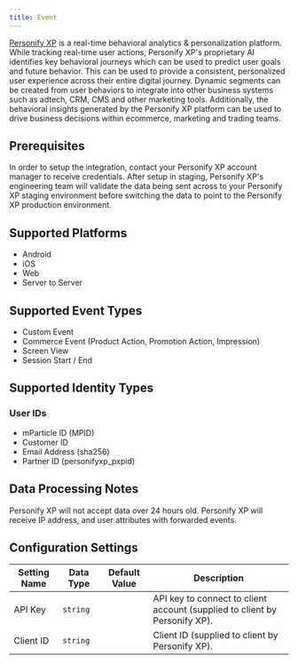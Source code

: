 ```yaml
---
title: Event
---
```


[Personify XP](www.personifyxp.com) is a real-time behavioral analytics & personalization platform. While tracking real-time user actions, Personify XP's proprietary AI identifies key behavioral journeys which can be used to predict user goals and future behavior. This can be used to provide a consistent, personalized user experience across their entire digital journey. Dynamic segments can be created from user behaviors to integrate into other business systems such as adtech, CRM, CMS and other marketing tools. Additionally, the behavioral insights generated by the Personify XP platform can be used to drive business decisions within ecommerce, marketing and trading teams.

## Prerequisites
In order to setup the integration, contact your Personify XP account manager to receive credentials. After setup in staging, Personify XP's engineering team will validate the data being sent across to your Personify XP staging environment before switching the data to point to the Personify XP production environment.

## Supported Platforms
* Android
* iOS
* Web
* Server to Server

## Supported Event Types
* Custom Event
* Commerce Event (Product Action, Promotion Action, Impression)
* Screen View
* Session Start / End

## Supported Identity Types

### User IDs
* mParticle ID (MPID)
* Customer ID
* Email Address (sha256)
* Partner ID (personifyxp_pxpid)

## Data Processing Notes
Personify XP will not accept data over 24 hours old.
Personify XP will receive IP address, and user attributes with forwarded events.

## Configuration Settings

| Setting Name| Data Type | Default Value | Description |
|---|---|---|---|
| API Key | `string` | | API key to connect to client account (supplied to client by Personify XP). |
| Client ID | `string` | | Client ID (supplied to client by Personify XP). |




